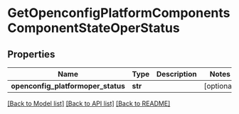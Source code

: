 # GetOpenconfigPlatformComponentsComponentStateOperStatus

## Properties
Name | Type | Description | Notes
------------ | ------------- | ------------- | -------------
**openconfig_platformoper_status** | **str** |  | [optional] 

[[Back to Model list]](../README.md#documentation-for-models) [[Back to API list]](../README.md#documentation-for-api-endpoints) [[Back to README]](../README.md)


